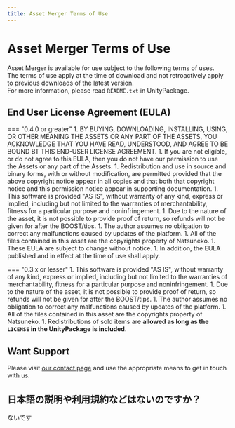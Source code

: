 ```yaml
---
title: Asset Merger Terms of Use
---
```


# Asset Merger Terms of Use

Asset Merger is available for use subject to the following terms of uses.  
The terms of use apply at the time of download and not retroactively apply to previous downloads of the latest version.  
For more information, please read `README.txt` in UnityPackage.

## End User License Agreement (EULA)

<!-- prettier-ignore-start -->
=== "0.4.0 or greater"
    1. BY BUYING, DOWNLOADING, INSTALLING, USING, OR OTHER MEANING THE ASSETS OR ANY PART OF THE ASSETS, YOU ACKNOWLEDGE THAT YOU HAVE READ, UNDERSTOOD, AND AGREE TO BE BOUND BT THIS END-USER LICENSE AGREEMENT.
        1. If you are not eligible, or do not agree to this EULA, then you do not have our permission to use the Assets or any part of the Assets.
    1. Redistribution and use in source and binary forms, with or without modification, are permitted provided that the above copyright notice appear in all copies and that both that copyright notice and this permission notice appear in supporting documentation.
    1. This software is provided "AS IS", without warranty of any kind, express or implied, including but not limited to the warranties of merchantability, fitness for a particular purpose and noninfringement.
        1. Due to the nature of the asset, it is not possible to provide proof of return, so refunds will not be given for after the BOOST/tips.
    1. The author assumes no obligation to correct any malfunctions caused by updates of the platform.
    1. All of the files contained in this asset are the copyrights property of Natsuneko.
    1. These EULA are subject to change without notice.
        1. In addition, the EULA published and in effect at the time of use shall apply.

=== "0.3.x or lesser"
    1. This software is provided "AS IS", without warranty of any kind, express or implied, including but not limited to the warranties of merchantability, fitness for a particular purpose and noninfringement.
        1. Due to the nature of the asset, it is not possible to provide proof of return, so refunds will not be given for after the BOOST/tips.
    1. The author assumes no obligation to correct any malfunctions caused by updates of the platform.
    1. All of the files contained in this asset are the copyrights property of Natsuneko.
    1. Redistributions of sold items are **allowed as long as the `LICENSE` in the UnityPackage is included**.

<!-- prettier-ignore-end -->

## Want Support

Please visit [our contact page](/ja-jp/contact) and use the appropriate means to get in touch with us.

## 日本語の説明や利用規約などはないのですか？

ないです
